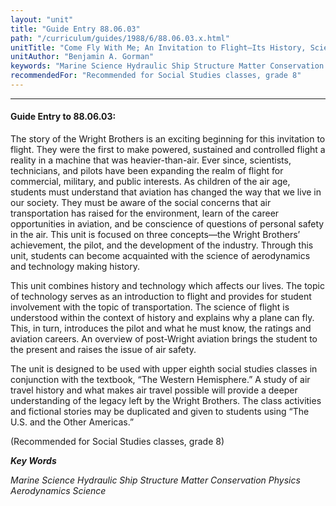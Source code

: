 ```yaml
---
layout: "unit"
title: "Guide Entry 88.06.03"
path: "/curriculum/guides/1988/6/88.06.03.x.html"
unitTitle: "Come Fly With Me; An Invitation to Flight—Its History, Science, Careers, and Safety"
unitAuthor: "Benjamin A. Gorman"
keywords: "Marine Science Hydraulic Ship Structure Matter Conservation Physics Aerodynamics Science"
recommendedFor: "Recommended for Social Studies classes, grade 8"
---
```

<body>
<hr/>
 <h4>
  Guide Entry to 88.06.03:
 </h4>
 The story of the Wright Brothers is an exciting beginning for this invitation to flight. They were the first to make powered, sustained and controlled flight a reality in a machine that was heavier-than-air. Ever since, scientists, technicians, and pilots have been expanding the realm of flight for commercial, military, and public interests. As children of the air age, students must understand that aviation has changed the way that we live in our society. They must be aware of the social concerns that air transportation has raised for the environment, learn of the career opportunities in aviation, and be conscience of questions of personal safety in the air. This unit is focused on three concepts—the Wright Brothers’ achievement, the pilot, and the development of the industry. Through this unit, students can become acquainted with the science of aerodynamics and technology making history.
 <p>
  This unit combines history and technology which affects our lives. The topic of technology serves as an introduction to flight and provides for student involvement with the topic of transportation. The science of flight is understood within the context of history and explains why a plane can fly. This, in turn, introduces the pilot and what he must know, the ratings and aviation careers. An overview of post-Wright aviation brings the student to the present and raises the issue of air safety.
 </p>
 <p>
  The unit is designed to be used with upper eighth social studies classes in conjunction with the textbook, “The Western Hemisphere.” A study of air travel history and what makes air travel possible will provide a deeper understanding of the legacy left by the Wright Brothers. The class activities and fictional stories may be duplicated and given to students using “The U.S. and the Other Americas.”
 </p>
 <p>
  (Recommended for Social Studies classes, grade 8)
 </p>
<p>
  <b>
   <i>
    Key Words
   </i>
  </b>
  <br/>
 </p>
 <p>
  <i>
   Marine Science Hydraulic Ship Structure Matter Conservation Physics Aerodynamics Science
  </i>
 </p>

</body>